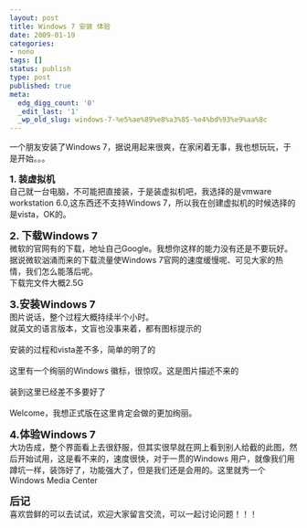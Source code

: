 ```yaml
---
layout: post
title: Windows 7 安装 体验
date: 2009-01-19
categories:
- nono
tags: []
status: publish
type: post
published: true
meta:
  edg_digg_count: '0'
  _edit_last: '1'
  _wp_old_slug: windows-7-%e5%ae%89%e8%a3%85-%e4%bd%93%e9%aa%8c
---
```

<p>一个朋友安装了Windows 7，据说用起来很爽，在家闲着无事，我也想玩玩，于是开始。。。</p>
<p><strong><span style="font-size: 16px">1. 装虚拟机</span></strong><br />
自己就一台电脑，不可能把直接装，于是装虚拟机吧，我选择的是vmware workstation 6.0,这东西还不支持Windows 7，所以我在创建虚拟机的时候选择的是vista，OK的。</p>
<p><strong><span style="font-size: 18px">2. 下载Windows 7</span></strong><br />
微软的官网有的下载，地址自己Google。我想你这样的能力没有还是不要玩好。据说微软汹涌而来的下载流量使Windows 7官网的速度缓慢呢、可见大家的热情，我们怎么能落后呢。<br />
下载完文件大概2.5G</p>
<p><strong><span style="font-size: 18px">3.安装Windows 7</span></strong><br />
图片说话，整个过程大概持续半个小时。<br />
<img alt="" src="http://www.yeahxj.com/attachments/month_0901/a2009119133121.JPG" /><br />
就英文的语言版本，文盲也没事来着，都有图标提示的<br />
<br />
<img alt="" src="http://www.yeahxj.com/attachments/month_0901/n2009119133210.jpg" /><br />
安装的过程和vista差不多，简单的明了的<br />
<br />
<img alt="" src="http://www.yeahxj.com/attachments/month_0901/y2009119133245.jpg" /><br />
这里有一个绚丽的Windows 徽标，很惊叹。这是图片描述不来的<br />
<br />
<img alt="" src="http://www.yeahxj.com/attachments/month_0901/r200911913337.jpg" /><br />
装到这里已经差不多要好了<br />
<br />
<img alt="" src="http://www.yeahxj.com/attachments/month_0901/p2009119133324.jpg" /><br />
Welcome，我想正式版在这里肯定会做的更加绚丽。</p>
<p><strong><span style="font-size: 18px">4.体验Windows 7</span></strong><br />
<img alt="" src="http://www.yeahxj.com/attachments/month_0901/f2009119133342.jpg" /><br />
大功告成，整个界面看上去很舒服，但其实很早就在网上看到别人给截的此图，然后开始试用，这是看不来的，速度很快，对于一贯的Windows 用户，就像我们用蹲坑一样，装饰好了，功能强大了，但是我们还是会用的。这里就秀一个Windows Media Center<br />
<img alt="" src="http://www.yeahxj.com/attachments/month_0901/9200911913348.jpg" /></p>
<p><strong><span style="font-size: 18px">后记</span></strong><br />
喜欢尝鲜的可以去试试，欢迎大家留言交流，可以一起讨论问题！！！</p>
